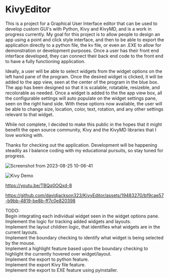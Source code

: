 # KivyEditor
This is a project for a Graphical User Interface editor that can be used to develop custom GUI's with Python, Kivy and KivyMD, and is a work in progress currently.
My goal for this project is to allow people to design an app using a point and click style interface, and then to be able to export the application directly to a
python file, the kv file, or even an .EXE to allow for demonstration or development purposes. Once a user has their front end interface developed, they can connect their
back end code to the front end to have a fully functioning application.

Ideally, a user will be able to select widgets from the widget options on the left hand pane of the program. Once the desired widget is clicked, it will be added to the 
app view, seen at the center of the program in the blue box. The app has been designed so that it is scalable, rotatable, resizeble, and recolorable as needed. 
Once a widget is added to the the app view box, all the configurable settings will auto populate on the widget settings pane, seen on the right hand side. 
With these options now available, the user will be able to change size, location, color, text, rotation, and any other settings relevant to that widget. 

While not complete, I decided to make this public in the hopes that it might benefit the open source community, Kivy and the KivyMD libraries that I love working with. 

Thanks for checking out the application. Development will be happening steadily as I balance coding with my educational pursuits, so stay tuned for progress. 


![Screenshot from 2023-08-25 10-06-41](https://github.com/davidjackson323/KivyEditor/assets/19483270/0da6c880-58a0-4d74-a5bf-0ee5e22f5a71)

![Kivy Demo](https://github.com/davidjackson323/KivyEditor/assets/19483270/8212ee60-28b1-49ba-996d-0358972e0a14)

https://youtu.be/TBQq0OQxd-8




https://github.com/davidjackson323/KivyEditor/assets/19483270/bf9cae57-b9bb-4819-be8b-ff7c0e820398


TODO:  
Begin integrating each individual widget seen in the widget options pane.  
Implement the logic for tracking added widgets and layouts.  
Implement the layout children logic, that identifies what widgets are in the current layouts.  
Implement the boundary checking to identify what widget is being selected by the mouse.  
Implement a highlight feature based upon the boundary checking to highlight the currently hovered over widget/layout.  
Implement the export to python feature.  
Implement the export Kivy file feature.  
Implement the export to EXE feature using pyinstaller.   


